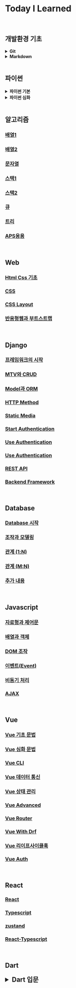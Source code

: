 # Today I Learned
<br>

## <b>개발환경 기초</b>

<details>
  <summary><b>Git</b></summary>
  <div markdown="1">
    <h4><a href="./Git/Git.md">Git</a></h4>
    <h4><a href="./Git/Undoing.md">Git Undoing</a></h4>
    <h4><a href="./Git/Reset.md">Git Reset</a></h4>
  </div>
</details>

<details>
  <summary><b>Markdown</b></summary>
  <div markdown="1">
    <h4><a href="./Markdown">Markdown 기초</a></h4>
  </div>
</details>

<br>

## <b>파이썬</b>

<details>
  <summary><b>파이썬 기본</b></summary>
  <div markdown="1">
    <h4><a href="./Python/230116.ipynb">python 기초</a></h4>
    <h4><a href="./Python/230117.ipynb">python 제어문</a></h4>
    <h4><a href="./Python/230118.ipynb">python 함수</a></h4>
    <h4><a href="./Python/230119.ipynb">python 함수 응용</a></h4>
  </div>
</details>

<details>
  <summary><b>파이썬 심화</b></summary>
  <div markdown="1">
    <h4><a href="./Python/230125.ipynb">데이터 구조 1</a></h4>
    <h4><a href="./Python/230126.ipynb">데이터 구조 2</a></h4>
    <h4><a href="./Python/230130.ipynb">객체 지향 프로그래밍</a></h4>
    <h4><a href="./Python/230131.ipynb">OOP와 예외 처리</a></h4>
  </div>
</details>

<br>

## <b>알고리즘</b>

### [배열1](https://github.com/Koneweekk/TIL/blob/main/Algorithms/Array1.md)

### [배열2](https://github.com/Koneweekk/TIL/blob/main/Algorithms/Array2.md)

### [문자열](https://github.com/Koneweekk/TIL/blob/main/Algorithms/String.md)

### [스택1](https://github.com/Koneweekk/TIL/blob/main/Algorithms/Stack1.md)

### [스택2](https://github.com/Koneweekk/TIL/blob/main/Algorithms/Stack2.md)

### [큐](https://github.com/Koneweekk/TIL/blob/main/Algorithms/Queue.md)

### [트리](https://github.com/Koneweekk/TIL/blob/main/Algorithms/Tree.md)

### [APS응용](https://github.com/Koneweekk/TIL/blob/main/Algorithms/APS%EC%9D%91%EC%9A%A9.md)

<br>

## <b>Web</b>

### [Html Css 기초](https://github.com/Koneweekk/TIL/blob/main/Web/Html_Css.md)

### [CSS](https://github.com/Koneweekk/TIL/blob/main/Web/CSS.md)

### [CSS Layout](https://github.com/Koneweekk/TIL/blob/main/Web/CSS_Layout.md)

### [반응형웹과 부트스트랩](https://github.com/Koneweekk/TIL/blob/main/Web/bootstrap.md)

<br>

## <b>Django</b>

### [프레임워크의 시작](https://github.com/Koneweekk/TIL/blob/main/Django/Start_Framework.md)

### [MTV와 CRUD](https://github.com/Koneweekk/TIL/blob/main/Django/MTV_CRUD.md)

### [Model과 ORM](https://github.com/Koneweekk/TIL/blob/main/Django/Model_ORM.md)

### [HTTP Method](https://github.com/Koneweekk/TIL/blob/main/Django/HTTP_Mthod.md)

### [Static Media](https://github.com/Koneweekk/TIL/blob/main/Django/Static_Media.md)

### [Start Authentication](https://github.com/Koneweekk/TIL/blob/main/Django/Auth1.md)

### [Use Authentication](https://github.com/Koneweekk/TIL/blob/main/Django/Auth2.md)

### [Use Authentication](https://github.com/Koneweekk/TIL/blob/main/Django/Auth2.md)

### [REST API](https://github.com/Koneweekk/TIL/blob/main/Django/REST_API.md)

### [Backend Framework](https://github.com/Koneweekk/TIL/blob/main/Django/Backend_Framework.md)

<br> 

## <b>Database</b>

### [Database 시작](https://github.com/Koneweekk/TIL/blob/main/DB/%EB%8D%B0%EC%9D%B4%ED%84%B0%EB%B2%A0%EC%9D%B4%EC%8A%A4%EC%8B%9C%EC%9E%91%ED%95%98%EA%B8%B0.md)

### [조작과 모델링](https://github.com/Koneweekk/TIL/blob/main/DB/%EB%8D%B0%EC%9D%B4%ED%84%B0%EB%B2%A0%EC%9D%B4%EC%8A%A4%EC%A1%B0%EC%9E%91%EA%B3%BC%EB%AA%A8%EB%8D%B8%EB%A7%81.md)

### [관계 (1:N)](https://github.com/Koneweekk/TIL/blob/main/DB/%EB%8D%B0%EC%9D%B4%ED%84%B0%EB%B2%A0%EC%9D%B4%EC%8A%A4%EA%B4%80%EA%B3%841.md)

### [관계 (M:N)](https://github.com/Koneweekk/TIL/blob/main/DB/%EB%8D%B0%EC%9D%B4%ED%84%B0%EB%B2%A0%EC%9D%B4%EC%8A%A4%EA%B4%80%EA%B3%842.md)

### [추가 내용](https://github.com/Koneweekk/TIL/blob/main/DB/%EB%8D%B0%EC%9D%B4%ED%84%B0%EB%B2%A0%EC%9D%B4%EC%8A%A4%EC%B6%94%EA%B0%80%EB%82%B4%EC%9A%A9.md)

<br>

## <b>Javascript</b>

### [자료형과 제어문](https://github.com/Koneweekk/TIL/blob/main/Javascript/%EC%9E%90%EB%A3%8C%ED%98%95%EA%B3%BC%EC%A0%9C%EC%96%B4%EB%AC%B8.md)

### [배열과 객체](https://github.com/Koneweekk/TIL/blob/main/Javascript/%EB%B0%B0%EC%97%B4%EA%B3%BC%EA%B0%9D%EC%B2%B4.md)

### [DOM 조작](https://github.com/Koneweekk/TIL/blob/main/Javascript/DOM.md)

### [이벤트(Event)](https://github.com/Koneweekk/TIL/blob/main/Javascript/%EC%9D%B4%EB%B2%A4%ED%8A%B8.md)

### [비동기 처리](https://github.com/Koneweekk/TIL/blob/main/Javascript/%EB%B9%84%EB%8F%99%EA%B8%B0%EC%B2%98%EB%A6%AC.md)

### [AJAX](https://github.com/Koneweekk/TIL/blob/main/Javascript/AJAX.md)

<br>

## <b>Vue</b>

### [Vue 기초 문법](./Vue/vue기초문법.md)

### [Vue 심화 문법](./Vue/vue심화문법.md)

### [Vue CLI](./Vue/vueCLI.md)

### [Vue 데이터 통신](./Vue/vue데이터통신.md)

### [Vue 상태 관리](./Vue/vue상태통신.md)

### [Vue Advanced](./Vue/vueAdvanced.md)

### [Vue Router](./Vue/vueRouter.md)

### [Vue With Drf](./Vue/vueWithDRF.md)

### [Vue 리이프사이클훅](./Vue/vue라이프사이클훅.md)

### [Vue Auth](./Vue/vueAuth.md)

<br>

## <b>React</b>

### [React](./React/React.md)

### [Typescript](./React/TS.md)

### [zustand](./React/Zustand.md)

### [React-Typescript](./React/React-Typescript.md)

<br>

## <b>Dart</b>

<details>
  <summary style="font-size: 1.5em;"><b>Dart 입문</b></summary>
  <div markdown="1">
    <h4><a href="./Dart/basic_syntax.md">기초 문법</a></h4>
    <h4><a href="./Dart/collection.md">컬렉션</a></h4>
    <h4><a href="./Dart/operator.md">연산자</a></h4>
    <h4><a href="./Dart/control_statements.md">제어문</a></h4>
    <h4><a href="./Dart/function_lambda.md">함수</a></h4>
    <h4><a href="./Dart/try_catch.md">예외 처리</a></h4>
  </div>
</details>
